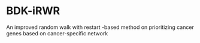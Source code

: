 # BDK-iRWR
An improved random walk with restart -based method on prioritizing cancer genes based on cancer-specific network

